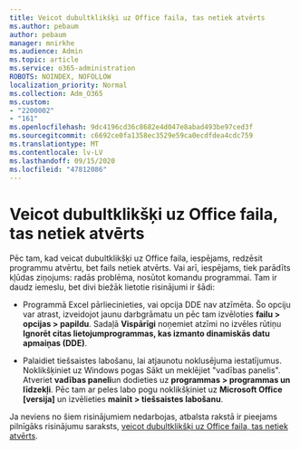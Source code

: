 ```yaml
---
title: Veicot dubultklikšķi uz Office faila, tas netiek atvērts
ms.author: pebaum
author: pebaum
manager: mnirkhe
ms.audience: Admin
ms.topic: article
ms.service: o365-administration
ROBOTS: NOINDEX, NOFOLLOW
localization_priority: Normal
ms.collection: Adm_O365
ms.custom:
- "2200002"
- "161"
ms.openlocfilehash: 9dc4196cd36c8682e4d047e8abad493be97ced3f
ms.sourcegitcommit: c6692ce0fa1358ec3529e59ca0ecdfdea4cdc759
ms.translationtype: MT
ms.contentlocale: lv-LV
ms.lasthandoff: 09/15/2020
ms.locfileid: "47812086"
---
```

# <a name="double-clicking-an-office-file-fails-to-open-it"></a>Veicot dubultklikšķi uz Office faila, tas netiek atvērts

Pēc tam, kad veicat dubultklikšķi uz Office faila, iespējams, redzēsit programmu atvērtu, bet fails netiek atvērts. Vai arī, iespējams, tiek parādīts kļūdas ziņojums: radās problēma, nosūtot komandu programmai. Tam ir daudz iemeslu, bet divi biežāk lietotie risinājumi ir šādi:

- Programmā Excel pārliecinieties, vai opcija DDE nav atzīmēta. Šo opciju var atrast, izveidojot jaunu darbgrāmatu un pēc tam izvēloties **failu > opcijas > papildu**. Sadaļā **Vispārīgi** noņemiet atzīmi no izvēles rūtiņu **Ignorēt citas lietojumprogrammas, kas izmanto dinamiskās datu apmaiņas (DDE)**.

- Palaidiet tiešsaistes labošanu, lai atjaunotu noklusējuma iestatījumus. Noklikšķiniet uz Windows pogas Sākt un meklējiet "vadības panelis". Atveriet **vadības paneli**un dodieties uz **programmas > programmas un līdzekļi**. Pēc tam ar peles labo pogu noklikšķiniet uz **Microsoft Office [versija]** un izvēlieties **mainīt > tiešsaistes labošanu**.

Ja neviens no šiem risinājumiem nedarbojas, atbalsta rakstā ir pieejams pilnīgāks risinājumu saraksts, [veicot dubultklikšķi uz Office faila, tas netiek atvērts](https://support.office.com/article/Double-clicking-an-Office-file-fails-to-open-it-1e9c0ad9-34c8-4440-a42e-d30186b29ed6).
